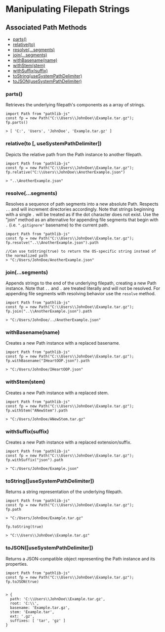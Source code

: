 # Manipulating Filepath Strings

## Associated Path Methods

- [parts()](#parts)
- [relative(to)](#relative)
- [resolve(...segments)](#resolve)
- [join(...segments)](#join)
- [withBasename(name)](#withBasename)
- [withStem(stem)](#withStem)
- [withSuffix(suffix)](#withSuffix)
- [toString(useSystemPathDelimiter)](#toString)
- [toJSON(useSystemPathDelimiter)](#toJSON)

### parts() <a name = "#parts"></a>

Retrieves the underlying filepath's components as a array of strings.

```
import Path from "pathlib-js"
const fp = new Path("C:\\Users\\JohnDoe\\Example.tar.gz");
fp.parts()

> [ 'C:', 'Users', 'JohnDoe', 'Example.tar.gz' ]

```

### relative(to [, useSystemPathDelimiter])

Depicts the relative path from the Path instance to another filepath.

```
import Path from "pathlib-js"
const fp = new Path("C:\\Users\\JohnDoe\\Example.tar.gz");
fp.relative("C:\\Users\\JohnDoe\\AnotherExample.json")

> "..\AnotherExample.json"
```

### resolve(...segments)

Resolves a sequence of path segments into a new absolute Path. Respects `..` and will increment directories accordingly. Note that strings beginning with a single `.` will be treated as if the dot character does not exist. Use the "join" method as an alternative for appending file segments that begin with `.` (i.e. `".gitignore"` basename) to the current path.

```
import Path from "pathlib-js"
const fp = new Path("C:\\Users\\JohnDoe\\Example.tar.gz");
fp.resolve("..\\AnotherExample.json").path

//Can use toString(true) to return the OS-specific string instead of the normalized path
> "C:/Users/JohnDoe/AnotherExample.json"
```

### join(...segments)

Appends strings to the end of the underlying filepath, creating a new Path instance. Note that `..` and `.` are treated literally and will not be resolved. For appending file segments with resolving behavior use the `resolve` method.

```
import Path from "pathlib-js"
const fp = new Path("C:\\Users\\JohnDoe\\Example.tar.gz");
fp.join("..\\AnotherExample.json").path

> "C:/Users/JohnDoe/../AnotherExample.json"
```

### withBasename(name)

Creates a new Path instance with a replaced basename.

```
import Path from "pathlib-js"
const fp = new Path("C:\\Users\\JohnDoe\\Example.tar.gz");
fp.withBasename("IHeartOOP.json").path

> "C:/Users/JohnDoe/IHeartOOP.json"
```

### withStem(stem)

Creates a new Path instance with a replaced stem.

```
import Path from "pathlib-js"
const fp = new Path("C:\\Users\\JohnDoe\\Example.tar.gz");
fp.withStem("ANewStem").path

> "C:/Users/JohnDoe/ANewStem.tar.gz"
```

### withSuffix(suffix)

Creates a new Path instance with a replaced extension/suffix.

```
import Path from "pathlib-js"
const fp = new Path("C:\\Users\\JohnDoe\\Example.tar.gz");
fp.withSuffix("json").path

> "C:/Users/JohnDoe/Example.json"
```

### toString([useSystemPathDelimiter])

Returns a string representation of the underlying filepath.

```
import Path from "pathlib-js"
const fp = new Path("C:\\Users\\JohnDoe\\Example.tar.gz");
fp.path

> "C:/Users/JohnDoe/Example.tar.gz"

fp.toString(true)

> "C:\\Users\\JohnDoe\\Example.tar.gz"
```

### toJSON([useSystemPathDelimiter])

Returns a JSON-compatible object representing the Path instance and its properties.

```
import Path from "pathlib-js"
const fp = new Path("C:\\Users\\JohnDoe\\Example.tar.gz");
fp.toJSON(true)


> {
  path: 'C:\\Users\\JohnDoe\\Example.tar.gz',
  root: 'C:\\',
  basename: 'Example.tar.gz',
  stem: 'Example.tar',
  ext: '.gz',
  suffixes: [ 'tar', 'gz' ]
}
```
